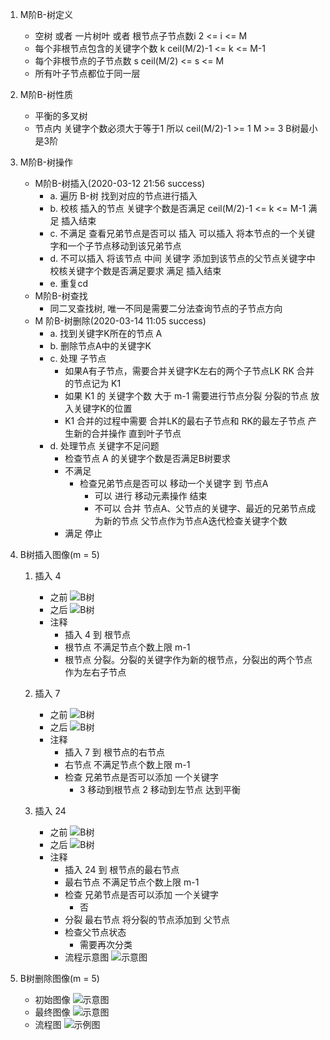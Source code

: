 1. M阶B-树定义
    - 空树 或者 一片树叶 或者 根节点子节点数i  2 <= i <= M
    - 每个非根节点包含的关键字个数 k  ceil(M/2)-1 <= k <= M-1
    - 每个非根节点的子节点数 s  ceil(M/2) <= s <= M
    - 所有叶子节点都位于同一层
    
2. M阶B-树性质
    - 平衡的多叉树
    - 节点内 关键字个数必须大于等于1  所以 ceil(M/2)-1 >= 1  M >= 3 B树最小是3阶
    
3. M阶B-树操作
    - M阶B-树插入(2020-03-12 21:56 success)
        - a. 遍历 B-树 找到对应的节点进行插入
        - b. 校核 插入的节点 关键字个数是否满足 ceil(M/2)-1 <= k <= M-1 满足 插入结束
        - c. 不满足 查看兄弟节点是否可以 插入 可以插入 将本节点的一个关键字和一个子节点移动到该兄弟节点
        - d. 不可以插入 将该节点 中间 关键字 添加到该节点的父节点关键字中 校核关键字个数是否满足要求 满足 插入结束
        - e. 重复cd
    - M阶B-树查找
        - 同二叉查找树, 唯一不同是需要二分法查询节点的子节点方向
    - M 阶B-树删除(2020-03-14 11:05 success)
        - a. 找到关键字K所在的节点 A
        - b. 删除节点A中的关键字K
        - c. 处理 子节点
            - 如果A有子节点，需要合并关键字K左右的两个子节点LK RK 合并的节点记为 K1
            - 如果 K1 的 关键字个数 大于 m-1 需要进行节点分裂 分裂的节点 放入关键字K的位置
            - K1 合并的过程中需要 合并LK的最右子节点和 RK的最左子节点 产生新的合并操作 直到叶子节点
        - d. 处理节点 关键字不足问题
            - 检查节点 A 的关键字个数是否满足B树要求
            - 不满足
                - 检查兄弟节点是否可以 移动一个关键字 到 节点A
                    - 可以 进行 移动元素操作  结束
                    - 不可以 合并 节点A、父节点的关键字、最近的兄弟节点成为新的节点  父节点作为节点A迭代检查关键字个数
            - 满足 停止
            
4. B树插入图像(m = 5)
    1. 插入 4
        - 之前 ![B树](http://image.sprinkle.top/image/tree/0-0.png)
        - 之后 ![B树](http://image.sprinkle.top/image/tree/0-1.png)
        - 注释
            - 插入 4 到 根节点
            - 根节点 不满足节点个数上限 m-1
            - 根节点 分裂。分裂的关键字作为新的根节点，分裂出的两个节点作为左右子节点
    2. 插入 7
        - 之前 ![B树](http://image.sprinkle.top/image/tree/1-0.png)
        - 之后 ![B树](http://image.sprinkle.top/image/tree/1-1.png)
        - 注释
            - 插入 7 到 根节点的右节点
            - 右节点 不满足节点个数上限 m-1
            - 检查 兄弟节点是否可以添加 一个关键字
                - 3 移动到根节点  2 移动到左节点 达到平衡
                
    3. 插入 24
        - 之前 ![B树](http://image.sprinkle.top/image/tree/2-0.png)
        - 之后 ![B树](http://image.sprinkle.top/image/tree/2-1.png)
        - 注释
            - 插入 24 到 根节点的最右节点
            - 最右节点 不满足节点个数上限 m-1
            - 检查 兄弟节点是否可以添加 一个关键字
                - 否
            - 分裂 最右节点 将分裂的节点添加到 父节点
            - 检查父节点状态
                - 需要再次分类
            - 流程示意图 ![示意图](http://image.sprinkle.top/image/tree/insert_b_tree.jpg)
            
5. B树删除图像(m = 5)
    - 初始图像 ![示意图](http://image.sprinkle.top/image/tree/delete_0.png)
    - 最终图像 ![示意图](http://image.sprinkle.top/image/tree/delete_1.png)
    - 流程图 ![示例图](http://image.sprinkle.top/image/tree/delete_b_tree.jpg)
